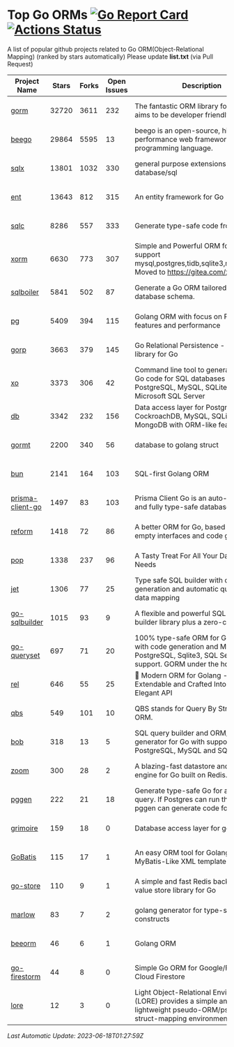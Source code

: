 # Top Go ORMs [![Go Report Card](https://goreportcard.com/badge/github.com/d-tsuji/awesome-go-orms)](https://goreportcard.com/report/github.com/d-tsuji/awesome-go-orms) [![Actions Status](https://github.com/d-tsuji/awesome-go-orms/workflows/CI/badge.svg)](https://github.com/d-tsuji/awesome-go-orms/actions)
A list of popular github projects related to Go ORM(Object-Relational Mapping) (ranked by stars automatically)
Please update **list.txt** (via Pull Request)

| Project Name | Stars | Forks | Open Issues | Description | Last Update |
| ------------ | ----- | ----- | ----------- | ----------- | ----------- |
| [gorm](https://github.com/go-gorm/gorm) | 32720 | 3611 | 232 | The fantastic ORM library for Golang, aims to be developer friendly | 2023-06-18 00:22:56 |
| [beego](https://github.com/beego/beego) | 29864 | 5595 | 13 | beego is an open-source, high-performance web framework for the Go programming language. | 2023-06-17 23:18:58 |
| [sqlx](https://github.com/jmoiron/sqlx) | 13801 | 1032 | 330 | general purpose extensions to golang's database/sql | 2023-06-17 15:41:48 |
| [ent](https://github.com/ent/ent) | 13643 | 812 | 315 | An entity framework for Go | 2023-06-17 09:25:02 |
| [sqlc](https://github.com/kyleconroy/sqlc) | 8286 | 557 | 333 | Generate type-safe code from SQL | 2023-06-18 01:07:33 |
| [xorm](https://github.com/go-xorm/xorm) | 6630 | 773 | 307 | Simple and Powerful ORM for Go, support mysql,postgres,tidb,sqlite3,mssql,oracle, Moved to https://gitea.com/xorm/xorm | 2023-06-16 22:03:03 |
| [sqlboiler](https://github.com/volatiletech/sqlboiler) | 5841 | 502 | 87 | Generate a Go ORM tailored to your database schema. | 2023-06-17 16:54:27 |
| [pg](https://github.com/go-pg/pg) | 5409 | 394 | 115 | Golang ORM with focus on PostgreSQL features and performance | 2023-06-16 14:32:30 |
| [gorp](https://github.com/go-gorp/gorp) | 3663 | 379 | 145 | Go Relational Persistence - an ORM-ish library for Go | 2023-06-16 08:00:25 |
| [xo](https://github.com/xo/xo) | 3373 | 306 | 42 | Command line tool to generate idiomatic Go code for SQL databases supporting PostgreSQL, MySQL, SQLite, Oracle, and Microsoft SQL Server | 2023-06-16 09:18:21 |
| [db](https://github.com/upper/db) | 3342 | 232 | 156 | Data access layer for PostgreSQL, CockroachDB, MySQL, SQLite and MongoDB with ORM-like features. | 2023-06-15 23:30:36 |
| [gormt](https://github.com/xxjwxc/gormt) | 2200 | 340 | 56 | database to golang struct | 2023-06-16 11:10:31 |
| [bun](https://github.com/uptrace/bun) | 2141 | 164 | 103 | SQL-first Golang ORM | 2023-06-18 00:26:58 |
| [prisma-client-go](https://github.com/steebchen/prisma-client-go) | 1497 | 83 | 103 | Prisma Client Go is an auto-generated and fully type-safe database client | 2023-06-17 17:14:22 |
| [reform](https://github.com/go-reform/reform) | 1418 | 72 | 86 | A better ORM for Go, based on non-empty interfaces and code generation. | 2023-06-14 14:50:10 |
| [pop](https://github.com/gobuffalo/pop) | 1338 | 237 | 96 | A Tasty Treat For All Your Database Needs | 2023-06-16 01:25:28 |
| [jet](https://github.com/go-jet/jet) | 1306 | 77 | 25 | Type safe SQL builder with code generation and automatic query result data mapping | 2023-06-17 00:09:25 |
| [go-sqlbuilder](https://github.com/huandu/go-sqlbuilder) | 1015 | 93 | 9 | A flexible and powerful SQL string builder library plus a zero-config ORM. | 2023-06-16 04:34:34 |
| [go-queryset](https://github.com/jirfag/go-queryset) | 697 | 71 | 20 | 100% type-safe ORM for Go (Golang) with code generation and MySQL, PostgreSQL, Sqlite3, SQL Server support. GORM under the hood. | 2023-06-11 10:33:09 |
| [rel](https://github.com/go-rel/rel) | 646 | 55 | 25 | :gem: Modern ORM for Golang - Testable, Extendable and Crafted Into a Clean and Elegant API | 2023-06-17 02:23:19 |
| [qbs](https://github.com/coocood/qbs) | 549 | 101 | 10 | QBS stands for Query By Struct. A Go ORM. | 2023-05-12 03:39:29 |
| [bob](https://github.com/stephenafamo/bob) | 318 | 13 | 5 | SQL query builder and ORM/Factory generator for Go with support for PostgreSQL, MySQL and SQLite | 2023-06-17 08:07:04 |
| [zoom](https://github.com/albrow/zoom) | 300 | 28 | 2 | A blazing-fast datastore and querying engine for Go built on Redis. | 2023-04-28 04:05:03 |
| [pggen](https://github.com/jschaf/pggen) | 222 | 21 | 18 | Generate type-safe Go for any Postgres query. If Postgres can run the query, pggen can generate code for it. | 2023-06-16 09:11:00 |
| [grimoire](https://github.com/Fs02/grimoire) | 159 | 18 | 0 | Database access layer for golang | 2023-05-05 18:28:02 |
| [GoBatis](https://github.com/mei-rune/GoBatis) | 115 | 17 | 1 | An easy ORM tool for Golang, support MyBatis-Like XML template SQL | 2023-06-07 08:26:45 |
| [go-store](https://github.com/gosuri/go-store) | 110 | 9 | 1 | A simple and fast Redis backed key-value store library for Go | 2023-03-15 19:18:53 |
| [marlow](https://github.com/dadleyy/marlow) | 83 | 7 | 2 | golang generator for type-safe sql api constructs | 2023-01-28 13:13:25 |
| [beeorm](https://github.com/latolukasz/beeorm) | 46 | 6 | 1 | Golang ORM | 2023-06-12 07:38:57 |
| [go-firestorm](https://github.com/jschoedt/go-firestorm) | 44 | 8 | 0 | Simple Go ORM for Google/Firebase Cloud Firestore | 2023-06-15 16:28:09 |
| [lore](https://github.com/abrahambotros/lore) | 12 | 3 | 0 | Light Object-Relational Environment (LORE) provides a simple and lightweight pseudo-ORM/pseudo-struct-mapping environment for Go | 2023-03-26 01:00:56 |

*Last Automatic Update: 2023-06-18T01:27:59Z*